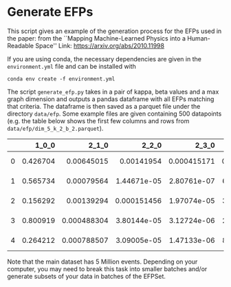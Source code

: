 # Generate EFPs 

This script gives an example of the generation process for the EFPs used in the paper: from the ``Mapping Machine-Learned Physics into a Human-Readable Space''
Link: https://arxiv.org/abs/2010.11998

If you are using conda, the necessary dependencies are given in the `environment.yml` file and can be installed with

```
conda env create -f environment.yml
```

The script `generate_efp.py` takes in a pair of kappa, beta values and a max graph dimension and outputs a pandas dataframe with all EFPs matching that criteria. The dataframe is then saved as a parquet file under the directory `data/efp`. Some example files are given containing 500 datapoints (e.g. the table below shows the first few columns and rows from `data/efp/dim_5_k_2_b_2.parquet`). 

|    |    1_0_0 |       2_1_0 |       2_2_0 |       2_3_0 |       2_4_0 |       2_5_0 |
|---:|---------:|------------:|------------:|------------:|------------:|------------:|
|  0 | 0.426704 | 0.00645015  | 0.00141954  | 0.000415171 | 0.000151909 | 6.25341e-05 |
|  1 | 0.565734 | 0.00079564  | 1.44671e-05 | 2.80761e-07 | 6.28402e-09 | 1.82549e-10 |
|  2 | 0.156292 | 0.00139294  | 0.000151456 | 1.97074e-05 | 3.14421e-06 | 6.18503e-07 |
|  3 | 0.800919 | 0.000488304 | 3.80144e-05 | 3.12724e-06 | 2.65635e-07 | 2.29621e-08 |
|  4 | 0.264212 | 0.000788507 | 3.09005e-05 | 1.47133e-06 | 8.62341e-08 | 6.46898e-09 |

Note that the main dataset has 5 Million events. Depending on your computer, you may need to break this task into smaller batches and/or generate subsets of your data in batches of the EFPSet. 
